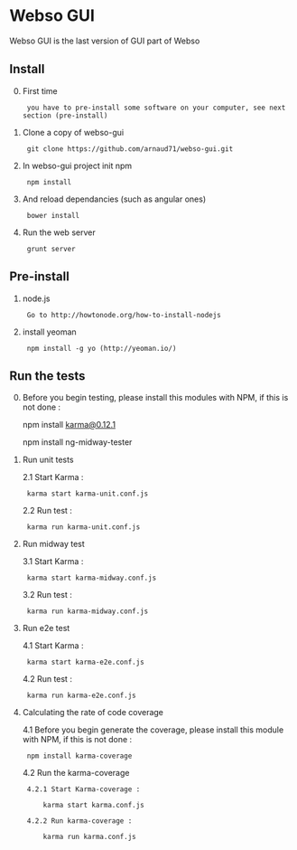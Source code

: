 Webso GUI
==========

Webso GUI is the last version of GUI part of Webso

Install
-------

0. First time

        you have to pre-install some software on your computer, see next section (pre-install)

1. Clone a copy of webso-gui

        git clone https://github.com/arnaud71/webso-gui.git

2. In webso-gui project init npm

        npm install

3. And reload dependancies (such as angular ones)

        bower install

4. Run the web server

        grunt server

Pre-install
-----------

1. node.js

        Go to http://howtonode.org/how-to-install-nodejs

2. install yeoman

        npm install -g yo (http://yeoman.io/)


Run the tests 
-------------

0. Before you begin testing, please install this modules with NPM, if this is not done : 

	npm install karma@0.12.1

	npm install ng-midway-tester

1. Run unit tests

	2.1 Start Karma :

		karma start karma-unit.conf.js
	
	2.2 Run test :	

		karma run karma-unit.conf.js

2. Run midway test

	3.1 Start Karma :

		karma start karma-midway.conf.js
	
	3.2 Run test :	

		karma run karma-midway.conf.js

3. Run e2e test

	4.1 Start Karma :

		karma start karma-e2e.conf.js
	
	4.2 Run test :	

		karma run karma-e2e.conf.js

4. Calculating the rate of code coverage

	4.1 Before you begin generate the coverage, please install this module with NPM, if this is not done : 

		npm install karma-coverage

	4.2 Run the karma-coverage

		4.2.1 Start Karma-coverage :

			karma start karma.conf.js
	
		4.2.2 Run karma-coverage :	

			karma run karma.conf.js